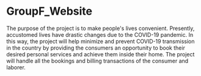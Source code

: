 # GroupF_Website
The purpose of the project is to make people's lives convenient. Presently, accustomed lives have drastic changes due to the COVID-19 pandemic. In this way, the project will help minimize and prevent COVID-19 transmission in the country by providing the consumers an opportunity to book their desired personal services and achieve them inside their home. 
The project will handle all the bookings and billing transactions of the consumer and laborer.
